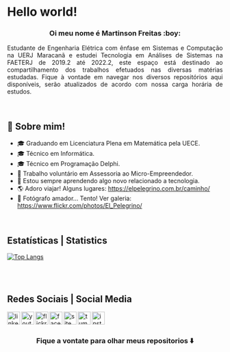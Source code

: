 <p align="center">

<h1>Hello world!</h1>

<h3 align="center"> Oi meu nome é Martinson Freitas :boy:</h3>

</p>

<p align="justify">Estudante de Engenharia Elétrica com ênfase em Sistemas e Computação na UERJ Maracanã e estudei Tecnologia em Análises de Sistemas na FAETERJ de 2019.2 até 2022.2, este espaço está destinado ao compartilhamento dos trabalhos efetuados nas diversas matérias estudadas. Fique à vontade em navegar nos diversos repositórios aqui disponíveis, serão atualizados de acordo com nossa carga horária de estudos.</p>
<br>


## 💬 Sobre mim!

- 🎓 Graduando em Licenciatura Plena em Matemática pela UECE.
- 🎓 Técnico em Informática.
- 🎓 Técnico em Programação Delphi.
- 💼 Trabalho voluntário em Assessoria ao Micro-Empreendedor.
- 🚀 Estou sempre aprendendo algo novo relacionado a tecnologia.
- 🌎 Adoro viajar! Alguns lugares: https://elpelegrino.com.br/caminho/
- 📸 Fotógrafo amador... Tento! Ver galeria: https://www.flickr.com/photos/El_Pelegrino/

<br>


## Estatísticas | Statistics

[![Top Langs](https://github-readme-stats.vercel.app/api/top-langs/?username=MartinsonFreitas&langs_count=30)](https://github.com/MartinsonFreitas/github-readme-stats)

<br>
<br>

## Redes Sociais | Social Media

[<img align="left" alt="linkedin" width="30px" src="https://elpelegrino.com.br/icons/social-midias/linkedin.png">][linkedin]

[<img align="left" alt="youtube" width="30px" src="https://elpelegrino.com.br/icons/social-midias/youtube.png">][youtube]

[<img align="left" alt="flickr" width="30px" src="https://elpelegrino.com.br/icons/social-midias/flickr.png">][flickr]

[<img align="left" alt="facebook" width="30px" src="https://elpelegrino.com.br/icons/social-midias/facebook.png">][facebook]

[<img align="left" alt="site" width="30px" src="https://elpelegrino.com.br/icons/social-midias/www.png">][site]

[<img align="left" alt="tumblr" width="30px" src="https://elpelegrino.com.br/icons/social-midias/tumblr.png">][tumblr]

[<img align="left" alt="instagram" width="30px" src="https://elpelegrino.com.br/icons/social-midias/instagram.png">][instagram]

<!-- Sites -->

[linkedin]: https://www.linkedin.com/in/martinson-freitas-340073263/
[youtube]: https://www.youtube.com/user/ElPelegrinoComBr/
[flickr]: https://www.flickr.com/photos/El_Pelegrino/
[facebook]: https://www.facebook.com/ElPelegrino.br/
[site]: https://elpelegrino.com.br/
[tumblr]: https://elpelegrino.tumblr.com/
[instagram]: https://www.instagram.com/elpelegrino/

<br>
<br>

### <div align="center"> Fique a vontate para olhar meus repositorios ⬇️ </div>

<!--
**MartinsonFreitas/MartinsonFreitas** is a ✨ _special_ ✨ repository because its `README.md` (this file) appears on your GitHub profile.

Here are some ideas to get you started:

- 🔭 I’m currently working on ...
- 🌱 I’m currently learning ...
- 👯 I’m looking to collaborate on ...
- 🤔 I’m looking for help with ...
- 💬 Ask me about ...
- 📫 How to reach me: ...
- 😄 Pronouns: ...
- ⚡ Fun fact: ...
-->
